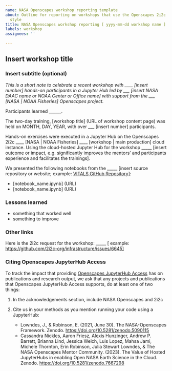 ```yaml
---
name: NASA Openscapes workshop reporting template
about: Outline for reporting on workshops that use the Openscapes 2i2c Hub, madlibs
  style
title: NASA Openscapes workshop reporting [ yyyy-mm-dd workshop name ]
labels: workshop
assignees: ''

---
```

<!--
**Purpose:** reporting on workshops that use the Openscapes 2i2c Hub  
**Outcomes:** mentors, infrastructure providers, workshop supporters can copy / remix this information in formal or informal reports. Openscapes can publish as a short blog post on [nasa-openscapes.github.io/news](https://nasa-openscapes.github.io/news) and link that from home page Recent workshops for visibility.  
**Process:** following completion of a workshop, the point of contact opens an issue using this template and fills in the elements.

Please provide as much of the following information as you can, and feel free to expand on any sections.
-->

## Insert workshop title
### Insert subtitle (optional)

_This is a short note to celebrate a recent workshop with ____ [insert number] hands-on participants in a Jupyter Hub led by ___ [insert NASA DAAC name or NOAA Center or Office name] with support from the ___ [NASA | NOAA Fisheries] Openscapes project._

Participants learned ______.

The two-day training, [workshop title] (URL of workshop content page) was held on MONTH, DAY, YEAR, with over ___ [insert number] participants.

Hands-on exercises were executed in a Jupyter Hub on the Openscapes 2i2c ____ [NASA | NOAA Fisheries] ____ [workshop | main production] cloud instance. Using the cloud-hosted Jupyter Hub for the workshop _____ [insert outcome or impact, e.g. significantly improves the mentors’ and participants experience and facilitates the trainings].

We presented the following notebooks from the _____ [insert source repository or website; example: [VITALS GitHub Repository](https://github.com/nasa/VITALS)]:

- [notebook_name.ipynb] (URL)
- [notebook_name.ipynb] (URL)

### Lessons learned 
- something that worked well
- something to improve


### Other links

Here is the 2i2c request for the workshop: _____ [ example: https://github.com/2i2c-org/infrastructure/issues/6645]


### Citing Openscapes JupyterHub Access

To track the impact that providing [Openscapes JupyterHub Access](https://openscapes.cloud/) has on publications and research output, we ask that any projects and publications that Openscapes JupyterHub Access supports, do at least one of two things:

1. In the acknowledgements section, include NASA Openscapes and 2i2c
1. Cite us in your methods as you mention running your code using a JupyterHub:

    - Lowndes, J., & Robinson, E. (2021, June 30). The NASA-Openscapes Framework. Zenodo. https://doi.org/10.5281/zenodo.5090115  
    - Cassandra Nickles, Aaron Friesz, Alexis Hunzinger, Andrew P. Barrett, Brianna Lind, Jessica Welch, Luis Lopez, Mahsa Jami, Michele Thornton, Erin Robinson, Julia Stewart Lowndes, & The NASA Openscapes Mentor Community. (2023). The Value of Hosted JupyterHubs in enabling Open NASA Earth Science in the Cloud. Zenodo. https://doi.org/10.5281/zenodo.7667298
